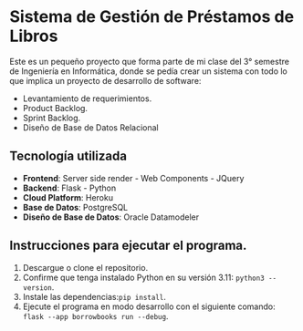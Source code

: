 # Sistema de Gestión de Préstamos de Libros

Este es un pequeño proyecto que forma parte de mi clase del 3° semestre de Ingeniería en Informática, donde se pedía crear un sistema con todo lo que implica un proyecto de desarrollo de software:

- Levantamiento de requerimientos.
- Product Backlog.
- Sprint Backlog.
- Diseño de Base de Datos Relacional

## Tecnología utilizada

- **Frontend**: Server side render - Web Components - JQuery
- **Backend**: Flask - Python
- **Cloud Platform**: Heroku
- **Base de Datos**: PostgreSQL
- **Diseño de Base de Datos**: Oracle Datamodeler

## Instrucciones para ejecutar el programa.

1. Descargue o clone el repositorio.
2. Confirme que tenga instalado Python en su versión 3.11: ```python3 --version```.
3. Instale las dependencias:```pip install```.
4. Ejecute el programa en modo desarrollo con el siguiente comando:
```flask --app borrowbooks run --debug```.
